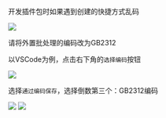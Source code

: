 开发插件包时如果遇到创建的快捷方式乱码

![](https://pineapple.edgeless.top/picbed/wiki/images/screenshot_1580888562366.png)

请将外置批处理的编码改为GB2312

以VSCode为例，点击右下角的`选择编码`按钮

![](https://pineapple.edgeless.top/picbed/wiki/images/screenshot_1580888645620.png)

选择`通过编码保存`，选择倒数第三个：GB2312编码

![](https://pineapple.edgeless.top/picbed/wiki/images/screenshot_1580888703711.png)
![](https://pineapple.edgeless.top/picbed/wiki/images/screenshot_1580888724478.png)